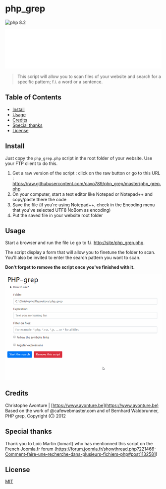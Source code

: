 # php_grep 

![php 8.2](https://img.shields.io/badge/php-8.2-brightgreen?style=flat)

![Banner](./banner.svg)

> This script will allow you to scan files of your website and search for a specific pattern; f.i. a word or a sentence.

## Table of Contents

* [Install](#install)
* [Usage](#usage)
* [Credits](#credits)
* [Special thanks](#special-thanks)
* [License](#license)

## Install

Just copy the `php_grep.php` script in the root folder of your website. Use your FTP client to do this.

1. Get a raw version of the script : click on the raw button or go to this URL : https://raw.githubusercontent.com/cavo789/php_grep/master/php_grep.php
2. On your computer, start a text editor like Notepad or Notepad++ and copy/paste there the code
3. Save the file (if you're using Notepad++, check in the Encoding menu that you've selected UTF8 NoBom as encoding)
4. Put the saved file in your website root folder

## Usage

Start a browser and run the file i.e go to f.i. [http://site/php_grep.php](http://site/php_grep.php).

The script display a form that will allow you to finetune the folder to scan. You'll also be invited to enter the search pattern you want to scan.

**Don't forget to remove the script once you've finished with it.**

![PHP_Grep](images/demo.gif)

## Credits

Christophe Avonture | [https://www.avonture.be](https://www.avonture.be)
Based on the work of @cafewebmaster.com and of Bernhard Waldbrunner, PHP grep, Copyright (C) 2012

## Special thanks

Thank you to Loïc Martin (lomart) who has mentionned this script on the French Joomla.fr forum (https://forum.joomla.fr/showthread.php?221466-Comment-faire-une-recherche-dans-plusieurs-fichiers-php#post1132581)

## License

[MIT](LICENSE)
